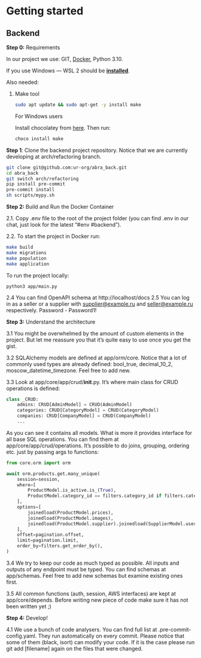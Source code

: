 # Getting started

## **Backend**

**Step 0:** Requirements

In our project we use: GIT, [Docker](https://docs.docker.com/desktop/windows/wsl/), Python 3.10.

If you use Windows — WSL 2 should be **[installed](https://learn.microsoft.com/en-us/windows/wsl/install)**.

Also needed:

1. Make tool

    ```bash
    sudo apt update && sudo apt-get -y install make
    ```

   For Windows users

   Install chocolatey from [here](https://chocolatey.org/install). Then run:

    ```bash
    choco install make
    ```

**Step 1**: Clone the backend project repository. Notice that we are currently developing at arch/refactoring branch.

```bash
git clone git@github.com:ur-org/abra_back.git
cd abra_back
git switch arch/refactoring
pip install pre-commit
pre-commit install
sh scripts/mypy.sh
```

**Step 2:** Build and Run the Docker Container

2.1. Copy .env file to the root of the project folder (you can find .env in our chat, just look for the latest “#env
#backend”).

2.2. To start the project in Docker run:

```bash
make build
make migrations
make population
make application
```

To run the project locally:

```shell
python3 app/main.py
```

2.4 You can find OpenAPI schema at http://localhost/docs
2.5 You can log in as a seller or a supplier with supplier@example.ru and seller@example.ru respectively. Password -
Password1!

**Step 3:** Understand the architecture

3.1 You might be overwhelmed by the amount of custom elements in the project. But let me reassure you that it’s quite
easy to use once you get the gist.

3.2 SQLAlchemy models are defined at app/orm/core. Notice that a lot of commonly used types are already defined:
bool_true, decimal_10_2, moscow_datetime_timezone. Feel free to add new.

3.3 Look at app/core/app/crud/__init__.py. It’s where main class for CRUD operations is defined:

```python
class _CRUD:
    admins: CRUD[AdminModel] = CRUD(AdminModel)
    categories: CRUD[CategoryModel] = CRUD(CategoryModel)
    companies: CRUD[CompanyModel] = CRUD(CompanyModel)
    ...
```

As you can see it contains all models. What is more it provides interface for all base SQL operations. You can find them
at app/core/app/crud/operations. It’s possible to do joins, grouping, ordering etc. just by passing args to functions:

```python
from core.orm import orm

await orm.products.get.many_unique(
    session=session,
    where=[
        ProductModel.is_active.is_(True),
        ProductModel.category_id == filters.category_id if filters.category_id else None,
    ],
    options=[
        joinedload(ProductModel.prices),
        joinedload(ProductModel.images),
        joinedload(ProductModel.supplier).joinedload(SupplierModel.user),
    ],
    offset=pagination.offset,
    limit=pagination.limit,
    order_by=filters.get_order_by(),
)
```

3.4 We try to keep our code as much typed as possible. All inputs and outputs of any endpoint must be typed. You can
find schemas at app/schemas. Feel free to add new schemas but examine existing ones first.

3.5 All common functions (auth, session, AWS interfaces) are kept at app/core/depends. Before writing new piece of code
make sure it has not been written yet ;)

********************Step 4:******************** Develop!

4.1 We use a bunch of code analysers. You can find full list at .pre-commit-config.yaml. They run automatically on every
commit. Please notice that some of them (black, isort) can modify your code. If it is the case please run git
add [filename] again on the files that were changed.
